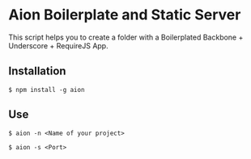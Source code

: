 # Aion Boilerplate and Static Server

This script helps you to create a folder with a Boilerplated Backbone + Underscore + RequireJS App.

## Installation

    $ npm install -g aion

 ## Use

 	$ aion -n <Name of your project>

 	$ aion -s <Port>
